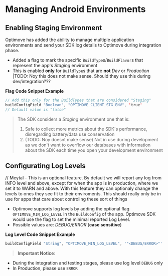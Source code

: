 # Managing Android Environments

## Enabling Staging Environment
Optimove has added the ability to manage multiple application environments and send your SDK log details to Optimove during integration phase.

- Added a flag to mark the specific `BuildType`s/`BuildFlavor`s that represent the app's _Staging_ environment
- This is enabled **only** for `BuildType`s that are **not** _Dev_ or _Production_
|TODO: Noy this does not make sense. Should they use this during dev/integration???

**Flag Code Snippet Example**
```java
// Add this only for the BuildTypes that are considered "Staging"
buildConfigField "Boolean", "OPTIMOVE_CLIENT_STG_ENV", 'true' 
// Default value is "false"
```

> The SDK considers a _Staging_ environment one that is:
>   1. Safe to collect more metrics about the SDK's performance, disregarding battery/data use conservation
>   2. (TODO: Noy doesnt make sense) Not in use during development as we don't want to overflow our databases with information about the SDK each time you open your development environment

## Configurating Log Levels
// Meytal - This is an optional feature. By default we will report any log from INFO level and above, except for when the app is in production, where we set it to WARN and above. With this feature they can optionaly change the levels to ones they see fit to their enviroments. This should really only be in use for apps that care about controling these sort of things
- Optimove supports log levels by adding the optional flag  `OPTIMOVE_MIN_LOG_LEVEL` in the `BuildConfig` of the app. Optimove SDK would use the flag to set the minimal reported Log Level. 
- Possible values are:  _DEBUG/ERROR_ (**case sensitive**)

**Log Level Code Snippet Example**
```groovy
buildConfigField "String", "OPTIMOVE_MIN_LOG_LEVEL", '"<DEBUG/ERROR>"'    
```
>**Important Notice**: 
- During the integration and testing stages, please use log level `DEBUG` only
- In Production, please use `ERROR`
